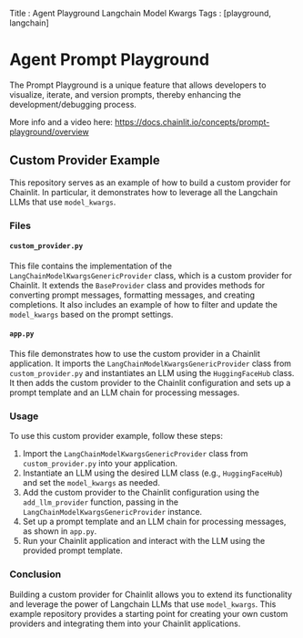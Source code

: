 Title : Agent Playground Langchain Model Kwargs
Tags : [playground, langchain]

# Agent Prompt Playground
The Prompt Playground is a unique feature that allows developers to visualize, iterate, and version prompts, thereby enhancing the development/debugging process.

More info and a video here: https://docs.chainlit.io/concepts/prompt-playground/overview

## Custom Provider Example

This repository serves as an example of how to build a custom provider for Chainlit. In particular, it demonstrates how to leverage all the Langchain LLMs that use `model_kwargs`.

### Files

#### `custom_provider.py`

This file contains the implementation of the `LangChainModelKwargsGenericProvider` class, which is a custom provider for Chainlit. It extends the `BaseProvider` class and provides methods for converting prompt messages, formatting messages, and creating completions. It also includes an example of how to filter and update the `model_kwargs` based on the prompt settings.

#### `app.py`

This file demonstrates how to use the custom provider in a Chainlit application. It imports the `LangChainModelKwargsGenericProvider` class from `custom_provider.py` and instantiates an LLM using the `HuggingFaceHub` class. It then adds the custom provider to the Chainlit configuration and sets up a prompt template and an LLM chain for processing messages.

### Usage

To use this custom provider example, follow these steps:

1. Import the `LangChainModelKwargsGenericProvider` class from `custom_provider.py` into your application.
2. Instantiate an LLM using the desired LLM class (e.g., `HuggingFaceHub`) and set the `model_kwargs` as needed.
3. Add the custom provider to the Chainlit configuration using the `add_llm_provider` function, passing in the `LangChainModelKwargsGenericProvider` instance.
4. Set up a prompt template and an LLM chain for processing messages, as shown in `app.py`.
5. Run your Chainlit application and interact with the LLM using the provided prompt template.

### Conclusion

Building a custom provider for Chainlit allows you to extend its functionality and leverage the power of Langchain LLMs that use `model_kwargs`. This example repository provides a starting point for creating your own custom providers and integrating them into your Chainlit applications.


